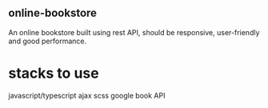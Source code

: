 ## online-bookstore

An online bookstore built using rest API, should be responsive, user-friendly and good performance. 

# stacks to use
javascript/typescript
ajax
scss
google book API


